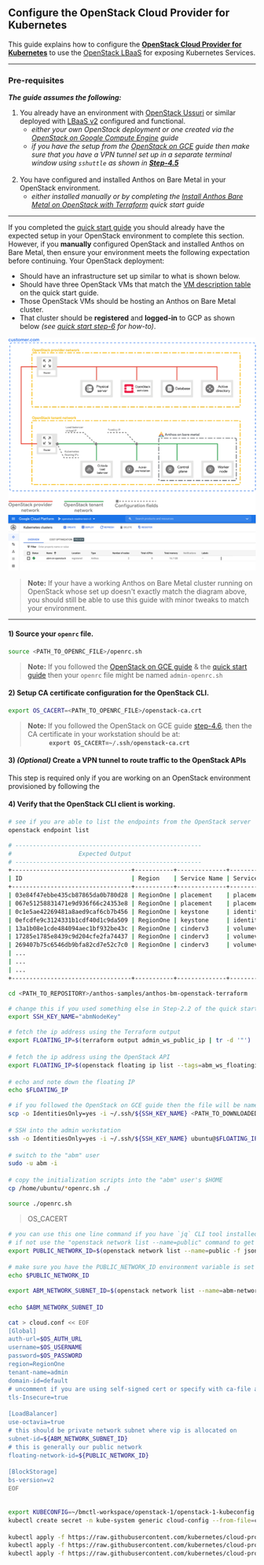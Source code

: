 ## Configure the OpenStack Cloud Provider for Kubernetes

This guide explains how to configure the [**OpenStack Cloud Provider for Kubernetes**](https://github.com/kubernetes/cloud-provider-openstack) to use the [OpenStack LBaaS](https://docs.openstack.org/mitaka/networking-guide/config-lbaas.html)
for exposing Kubernetes Services.

---
### Pre-requisites

***The guide assumes the following:***
1. You already have an environment with [OpenStack Ussuri](https://releases.openstack.org/ussuri/index.html) or similar deployed with [LBaaS v2](https://docs.openstack.org/mitaka/networking-guide/config-lbaas.html) configured and
functional.
     - _either your own OpenStack deployment or one created via the [OpenStack on Google Compute Engine](/anthos-bm-openstack-terraform/docs/install_openstack_on_gce.md) guide_
     - _if you have the setup from the [OpenStack on GCE](/anthos-bm-openstack-terraform/docs/install_openstack_on_gce.md)
      guide then make sure that you have a VPN tunnel set up in a separate
      terminal window using `sshuttle` as shown in [**Step-4.5**](install_openstack_on_gce.md#45-create-a-vpn-tunnel-to-route-traffic-to-the-openstack-apis)_
      </br>
1. You have configured and installed Anthos on Bare Metal in your OpenStack environment.
    - _either installed manually or by completing the [Install Anthos Bare Metal on OpenStack with Terraform](/anthos-bm-openstack-terraform/docs/quickstart.md) quick start guide_
---

<!-- If you have completed the *Install Anthos Bare Metal on OpenStack with Terraform*
guide then you would have the following in your workstation:
- The `openrc.sh` file used by the OpenStack CLI client downloaded.
- The **password** for the OpenStack user who generated the above `openrc.sh` stored somewhere.
- The public and private key files for the SSH key named `abmNodeKey` stored at `~/.ssh`.

> **Note:** The name of the SSH key can be different based on what you used for
> `SSH_KEY_NAME` in [Step-2.2](/anthos-bm-openstack-terraform/docs/quickstart.md#22-create-and-upload-ssh-keys-to-be-used-by-the-openstack-vms) of the quick start

In addition: -->

If you completed the [quick start guide](/anthos-bm-openstack-terraform/docs/quickstart.md)
you should already have the expected setup in your OpenStack environment to
complete this section. However, if you **manually** configured OpenStack and
installed Anthos on Bare Metal, then ensure your environment meets the following
expectation before continuing. Your OpenStack deployment:
- Should have an infrastructure set up similar to what is shown below.
- Should have three OpenStack VMs that match the [VM description table](quickstart.md)
  on the quick start guide.
- Those OpenStack VMs should be hosting an Anthos on Bare Metal cluster.
- That cluster should be **registered** and **logged-in** to GCP as shown below _(see [quick start step-6](quickstart.md#6-verifying-installation-and-interacting-with-the-anthos-on-bare-metal-cluster) for how-to)_.
<p align="center">
  <img src="images/openstack-setup.png" width="550">
  <img src="images/logged-in-k8s.png">
</p>

> **Note:** If your have a working Anthos on Bare Metal cluster running on
> OpenStack whose set up doesn't exactly match the diagram above, you should
> still be able to use this guide with minor tweaks to match your environment.
>
---
#### 1) Source your `openrc` file.
```sh
source <PATH_TO_OPENRC_FILE>/openrc.sh
```

> **Note:** If you followed the [OpenStack on GCE guide](install_openstack_on_gce.md#43-access-the-openstack-api-server-via-the-external-ip-of-the-gce-instance)
> & the [quick start guide](quickstart.md#12-download-the-openrc-file) then your
> `openrc` file might be named `admin-openrc.sh`

#### 2) Setup CA certificate configuration for the OpenStack CLI.
```sh
export OS_CACERT=<PATH_TO_OPENRC_FILE>/openstack-ca.crt
```
> **Note:** If you followed the OpenStack on GCE guide [step-4.6](install_openstack_on_gce.md#46-download-the-ca-certificate),
> then the CA certificate in your workstation should be at:</br>
>  &nbsp; &nbsp; &nbsp; &nbsp; &nbsp; &nbsp;**`export OS_CACERT=~/.ssh/openstack-ca.crt`**

#### 3) _(Optional)_ Create a VPN tunnel to route traffic to the **OpenStack** APIs
This step is required only if you are working on an OpenStack environment
provisioned by following the

#### 4) Verify that the OpenStack CLI client is working.
```sh
# see if you are able to list the endpoints from the OpenStack server
openstack endpoint list
```
```sh
# -----------------------------------------------------
#                   Expected Output
# -----------------------------------------------------
+----------------------------------+-----------+--------------+---------------+---------+-----------+---------------------------------------------+
| ID                               | Region    | Service Name | Service Type  | Enabled | Interface | URL                                         |
+----------------------------------+-----------+--------------+---------------+---------+-----------+---------------------------------------------+
| 03e84f47ebbe435cb87865da0b780d28 | RegionOne | placement    | placement     | True    | public    | https://10.128.0.2:8780                     |
| 067e51258831471e9d936f66c24353e8 | RegionOne | placement    | placement     | True    | admin     | http://172.29.236.100:8780                  |
| 0c1e5ae42269481a8aed9caf6cb7b456 | RegionOne | keystone     | identity      | True    | admin     | http://172.29.236.100:5000                  |
| 0efcdfe9c3124331b1cdf40d1c9da509 | RegionOne | keystone     | identity      | True    | public    | https://10.128.0.2:5000                     |
| 13a1b08e1cde484094aec1bf932be43c | RegionOne | cinderv3     | volumev3      | True    | public    | https://10.128.0.2:8776/v3/%(tenant_id)s    |
| 17285e1785e8439c9d204cfe2fa74437 | RegionOne | cinderv3     | volumev3      | True    | internal  | http://172.29.236.100:8776/v3/%(tenant_id)s |
| 269407b75c6546db9bfa82cd7e52c7c0 | RegionOne | cinderv3     | volumev3      | True    | admin     | http://172.29.236.100:8776/v3/%(tenant_id)s |
| ...                                                                                                                                             |
| ...                                                                                                                                             |
| ...                                                                                                                                             |
+----------------------------------+-----------+--------------+---------------+---------+-----------+---------------------------------------------+
```



```sh
cd <PATH_TO_REPOSITORY>/anthos-samples/anthos-bm-openstack-terraform
```

```sh
# change this if you used something else in Step-2.2 of the quick start guide
export SSH_KEY_NAME="abmNodeKey"
```

```sh
# fetch the ip address using the Terraform output
export FLOATING_IP=$(terraform output admin_ws_public_ip | tr -d '"')

# fetch the ip address using the OpenStack API
export FLOATING_IP=$(openstack floating ip list --tags=abm_ws_floatingip -f json | jq -c '.[]."Floating IP Address"' | tr -d '"')

# echo and note down the floating IP
echo $FLOATING_IP
```

```sh
# if you followed the OpenStack on GCE guide then the file will be named `admin-openrc.sh`
scp -o IdentitiesOnly=yes -i ~/.ssh/${SSH_KEY_NAME} <PATH_TO_DOWNLOADED_OPENRC>/openrc.sh ubuntu@$FLOATING_IP:~

# SSH into the admin workstation
ssh -o IdentitiesOnly=yes -i ~/.ssh/${SSH_KEY_NAME} ubuntu@$FLOATING_IP

# switch to the "abm" user
sudo -u abm -i

# copy the initialization scripts into the "abm" user's $HOME
cp /home/ubuntu/*openrc.sh ./
```


```sh
source ./openrc.sh
```
> OS_CACERT

```sh
# you can use this one line command if you have `jq` CLI tool installed
# if not use the "openstack network list --name=public" command to get the ID
export PUBLIC_NETWORK_ID=$(openstack network list --name=public -f json | jq -c '.[]."ID"' | tr -d '"')

# make sure you have the PUBLIC_NETWORK_ID environment variable is set
echo $PUBLIC_NETWORK_ID
```

```sh
export ABM_NETWORK_SUBNET_ID=$(openstack network list --name=abm-network -f json | jq -c '.[]."Subnets"' | jq -c '.[]' | tr -d '"')

echo $ABM_NETWORK_SUBNET_ID
```

```sh
cat > cloud.conf << EOF
[Global]
auth-url=$OS_AUTH_URL
username=$OS_USERNAME
password=$OS_PASSWORD
region=RegionOne
tenant-name=admin
domain-id=default
# uncomment if you are using self-signed cert or specify with ca-file arg
tls-Insecure=true

[LoadBalancer]
use-octavia=true
# this should be private network subnet where vip is allocated on
subnet-id=${ABM_NETWORK_SUBNET_ID}
# this is generally our public network
floating-network-id=${PUBLIC_NETWORK_ID}

[BlockStorage]
bs-version=v2
EOF
```

```sh

export KUBECONFIG=~/bmctl-workspace/openstack-1/openstack-1-kubeconfig
kubectl create secret -n kube-system generic cloud-config --from-file=cloud.conf

kubectl apply -f https://raw.githubusercontent.com/kubernetes/cloud-provider-openstack/master/manifests/controller-manager/cloud-controller-manager-roles.yaml
kubectl apply -f https://raw.githubusercontent.com/kubernetes/cloud-provider-openstack/master/manifests/controller-manager/cloud-controller-manager-role-bindings.yaml
kubectl apply -f https://raw.githubusercontent.com/kubernetes/cloud-provider-openstack/master/manifests/controller-manager/openstack-cloud-controller-manager-ds.yaml


```
